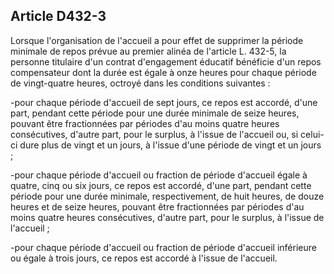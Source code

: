 ## Article D432-3

Lorsque l'organisation de l'accueil a pour effet de supprimer la période minimale de repos prévue au premier
alinéa de l'article L. 432-5, la personne titulaire d'un contrat d'engagement éducatif bénéficie d'un repos
compensateur dont la durée est égale à onze heures pour chaque période de vingt-quatre heures, octroyé dans
les conditions suivantes :

-pour chaque période d'accueil de sept jours, ce repos est accordé, d'une part, pendant cette période pour
une durée minimale de seize heures, pouvant être fractionnées par périodes d'au moins quatre heures
consécutives, d'autre part, pour le surplus, à l'issue de l'accueil ou, si celui-ci dure plus de vingt et un jours, à
l'issue d'une période de vingt et un jours ;


-pour chaque période d'accueil ou fraction de période d'accueil égale à quatre, cinq ou six jours, ce repos est
accordé, d'une part, pendant cette période pour une durée minimale, respectivement, de huit heures, de douze
heures et de seize heures, pouvant être fractionnées par périodes d'au moins quatre heures consécutives,
d'autre part, pour le surplus, à l'issue de l'accueil ;

-pour chaque période d'accueil ou fraction de période d'accueil inférieure ou égale à trois jours, ce repos est
accordé à l'issue de l'accueil.

